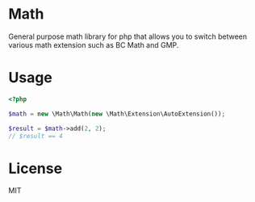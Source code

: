 Math
====

General purpose math library for php that allows you to switch between various
math extension such as BC Math and GMP.

# Usage

```php
<?php

$math = new \Math\Math(new \Math\Extension\AutoExtension());

$result = $math->add(2, 2);
// $result == 4
```

# License

MIT
